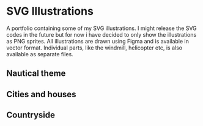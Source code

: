 # SVG Illustrations

A portfolio containing some of my SVG illustrations. I might release the SVG codes in the future but for now i have decided to only show the illustrations as PNG sprites. All illustrations are drawn using Figma and is available in vector format. Individual parts, like the windmill, helicopter etc, is also available as separate files.

## Nautical theme

## Cities and houses

## Countryside
